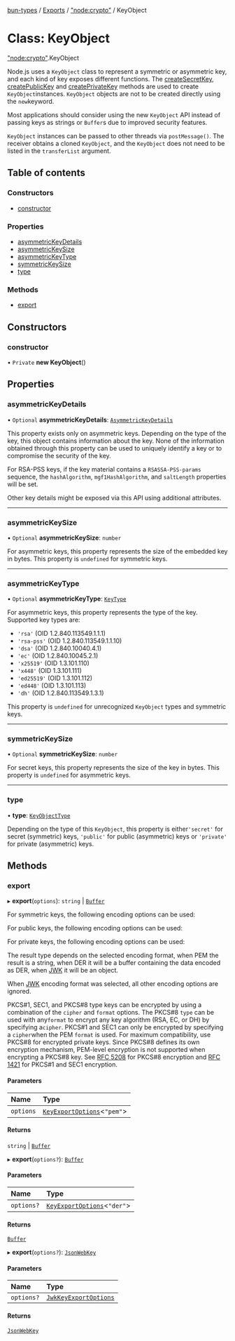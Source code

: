 [bun-types](https://oven-sh.github.io/bun-types/README.md) / [Exports](https://oven-sh.github.io/bun-types/modules.md) / ["node:crypto"](https://oven-sh.github.io/bun-types/modules/node_crypto_.md) / KeyObject

# Class: KeyObject

["node:crypto"](https://oven-sh.github.io/bun-types/modules/node_crypto_.md).KeyObject

Node.js uses a `KeyObject` class to represent a symmetric or asymmetric key,
and each kind of key exposes different functions. The [createSecretKey](https://oven-sh.github.io/bun-types/modules/node_crypto_.md#createsecretkey), [createPublicKey](https://oven-sh.github.io/bun-types/modules/node_crypto_.md#createpublickey) and [createPrivateKey](https://oven-sh.github.io/bun-types/modules/node_crypto_.md#createprivatekey) methods are used to create `KeyObject`instances. `KeyObject`
objects are not to be created directly using the `new`keyword.

Most applications should consider using the new `KeyObject` API instead of
passing keys as strings or `Buffer`s due to improved security features.

`KeyObject` instances can be passed to other threads via `postMessage()`.
The receiver obtains a cloned `KeyObject`, and the `KeyObject` does not need to
be listed in the `transferList` argument.

## Table of contents

### Constructors

- [constructor](https://oven-sh.github.io/bun-types/classes/node_crypto_.KeyObject.md#constructor)

### Properties

- [asymmetricKeyDetails](https://oven-sh.github.io/bun-types/classes/node_crypto_.KeyObject.md#asymmetrickeydetails)
- [asymmetricKeySize](https://oven-sh.github.io/bun-types/classes/node_crypto_.KeyObject.md#asymmetrickeysize)
- [asymmetricKeyType](https://oven-sh.github.io/bun-types/classes/node_crypto_.KeyObject.md#asymmetrickeytype)
- [symmetricKeySize](https://oven-sh.github.io/bun-types/classes/node_crypto_.KeyObject.md#symmetrickeysize)
- [type](https://oven-sh.github.io/bun-types/classes/node_crypto_.KeyObject.md#type)

### Methods

- [export](https://oven-sh.github.io/bun-types/classes/node_crypto_.KeyObject.md#export)

## Constructors

### constructor

• `Private` **new KeyObject**()

## Properties

### asymmetricKeyDetails

• `Optional` **asymmetricKeyDetails**: [`AsymmetricKeyDetails`](https://oven-sh.github.io/bun-types/interfaces/crypto_.AsymmetricKeyDetails.md)

This property exists only on asymmetric keys. Depending on the type of the key,
this object contains information about the key. None of the information obtained
through this property can be used to uniquely identify a key or to compromise
the security of the key.

For RSA-PSS keys, if the key material contains a `RSASSA-PSS-params` sequence,
the `hashAlgorithm`, `mgf1HashAlgorithm`, and `saltLength` properties will be
set.

Other key details might be exposed via this API using additional attributes.

___

### asymmetricKeySize

• `Optional` **asymmetricKeySize**: `number`

For asymmetric keys, this property represents the size of the embedded key in
bytes. This property is `undefined` for symmetric keys.

___

### asymmetricKeyType

• `Optional` **asymmetricKeyType**: [`KeyType`](https://oven-sh.github.io/bun-types/modules/crypto_.md#keytype)

For asymmetric keys, this property represents the type of the key. Supported key
types are:

* `'rsa'` (OID 1.2.840.113549.1.1.1)
* `'rsa-pss'` (OID 1.2.840.113549.1.1.10)
* `'dsa'` (OID 1.2.840.10040.4.1)
* `'ec'` (OID 1.2.840.10045.2.1)
* `'x25519'` (OID 1.3.101.110)
* `'x448'` (OID 1.3.101.111)
* `'ed25519'` (OID 1.3.101.112)
* `'ed448'` (OID 1.3.101.113)
* `'dh'` (OID 1.2.840.113549.1.3.1)

This property is `undefined` for unrecognized `KeyObject` types and symmetric
keys.

___

### symmetricKeySize

• `Optional` **symmetricKeySize**: `number`

For secret keys, this property represents the size of the key in bytes. This
property is `undefined` for asymmetric keys.

___

### type

• **type**: [`KeyObjectType`](https://oven-sh.github.io/bun-types/modules/crypto_.md#keyobjecttype)

Depending on the type of this `KeyObject`, this property is either`'secret'` for secret (symmetric) keys, `'public'` for public (asymmetric) keys
or `'private'` for private (asymmetric) keys.

## Methods

### export

▸ **export**(`options`): `string` \| [`Buffer`](https://oven-sh.github.io/bun-types/modules/buffer_.md#buffer)

For symmetric keys, the following encoding options can be used:

For public keys, the following encoding options can be used:

For private keys, the following encoding options can be used:

The result type depends on the selected encoding format, when PEM the
result is a string, when DER it will be a buffer containing the data
encoded as DER, when [JWK](https://tools.ietf.org/html/rfc7517) it will be an object.

When [JWK](https://tools.ietf.org/html/rfc7517) encoding format was selected, all other encoding options are
ignored.

PKCS#1, SEC1, and PKCS#8 type keys can be encrypted by using a combination of
the `cipher` and `format` options. The PKCS#8 `type` can be used with any`format` to encrypt any key algorithm (RSA, EC, or DH) by specifying a`cipher`. PKCS#1 and SEC1 can only be
encrypted by specifying a `cipher`when the PEM `format` is used. For maximum compatibility, use PKCS#8 for
encrypted private keys. Since PKCS#8 defines its own
encryption mechanism, PEM-level encryption is not supported when encrypting
a PKCS#8 key. See [RFC 5208](https://www.rfc-editor.org/rfc/rfc5208.txt) for PKCS#8 encryption and [RFC 1421](https://www.rfc-editor.org/rfc/rfc1421.txt) for
PKCS#1 and SEC1 encryption.

#### Parameters

| Name | Type |
| :------ | :------ |
| `options` | [`KeyExportOptions`](https://oven-sh.github.io/bun-types/interfaces/crypto_.KeyExportOptions.md)<``"pem"``\> |

#### Returns

`string` \| [`Buffer`](https://oven-sh.github.io/bun-types/modules/buffer_.md#buffer)

▸ **export**(`options?`): [`Buffer`](https://oven-sh.github.io/bun-types/modules/buffer_.md#buffer)

#### Parameters

| Name | Type |
| :------ | :------ |
| `options?` | [`KeyExportOptions`](https://oven-sh.github.io/bun-types/interfaces/crypto_.KeyExportOptions.md)<``"der"``\> |

#### Returns

[`Buffer`](https://oven-sh.github.io/bun-types/modules/buffer_.md#buffer)

▸ **export**(`options?`): [`JsonWebKey`](https://oven-sh.github.io/bun-types/interfaces/crypto_.JsonWebKey.md)

#### Parameters

| Name | Type |
| :------ | :------ |
| `options?` | [`JwkKeyExportOptions`](https://oven-sh.github.io/bun-types/interfaces/crypto_.JwkKeyExportOptions.md) |

#### Returns

[`JsonWebKey`](https://oven-sh.github.io/bun-types/interfaces/crypto_.JsonWebKey.md)
